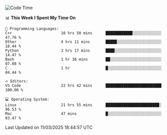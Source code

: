 
<!--START_SECTION:waka-->
![Code Time](http://img.shields.io/badge/Code%20Time-3%2C187%20hrs%2010%20mins-blue)

📊 **This Week I Spent My Time On** 

```text
💬 Programming Languages: 
C++                      10 hrs 50 mins      ████████████░░░░░░░░░░░░░   47.76 % 
Other                    4 hrs 11 mins       █████░░░░░░░░░░░░░░░░░░░░   18.44 % 
Python                   3 hrs 17 mins       ████░░░░░░░░░░░░░░░░░░░░░   14.47 % 
Bash                     1 hr 36 mins        ██░░░░░░░░░░░░░░░░░░░░░░░   07.08 % 
C                        1 hr                █░░░░░░░░░░░░░░░░░░░░░░░░   04.44 % 

🔥 Editors: 
VS Code                  22 hrs 42 mins      █████████████████████████   100.00 % 

💻 Operating System: 
Linux                    21 hrs 55 mins      ████████████████████████░   96.53 % 
Mac                      47 mins             █░░░░░░░░░░░░░░░░░░░░░░░░   03.47 % 
```


 Last Updated on 11/03/2025 18:44:57 UTC
<!--END_SECTION:waka-->

